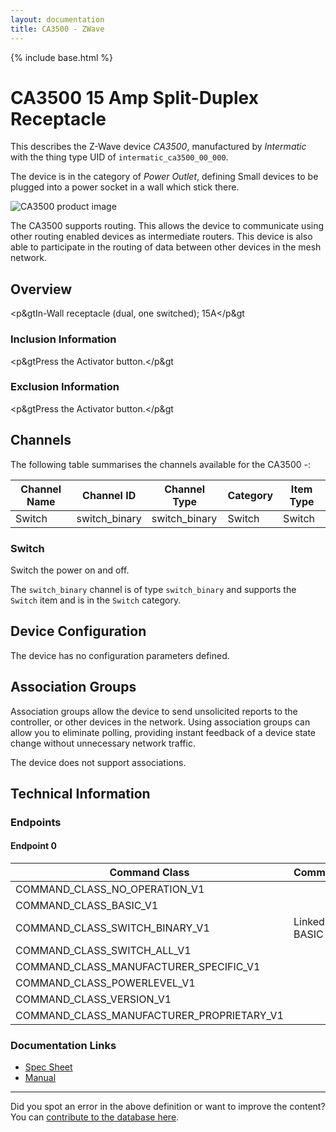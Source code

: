 ```yaml
---
layout: documentation
title: CA3500 - ZWave
---
```


{% include base.html %}

# CA3500 15 Amp Split-Duplex Receptacle
This describes the Z-Wave device *CA3500*, manufactured by *Intermatic* with the thing type UID of ```intermatic_ca3500_00_000```.

The device is in the category of *Power Outlet*, defining Small devices to be plugged into a power socket in a wall which stick there.

![CA3500 product image](https://opensmarthouse.org/zwavedatabase/417/image/)


The CA3500 supports routing. This allows the device to communicate using other routing enabled devices as intermediate routers.  This device is also able to participate in the routing of data between other devices in the mesh network.

## Overview

<p&gtIn-Wall receptacle (dual, one switched); 15A</p&gt

### Inclusion Information

<p&gtPress the Activator button.</p&gt

### Exclusion Information

<p&gtPress the Activator button.</p&gt

## Channels

The following table summarises the channels available for the CA3500 -:

| Channel Name | Channel ID | Channel Type | Category | Item Type |
|--------------|------------|--------------|----------|-----------|
| Switch | switch_binary | switch_binary | Switch | Switch | 

### Switch
Switch the power on and off.

The ```switch_binary``` channel is of type ```switch_binary``` and supports the ```Switch``` item and is in the ```Switch``` category.



## Device Configuration

The device has no configuration parameters defined.

## Association Groups

Association groups allow the device to send unsolicited reports to the controller, or other devices in the network. Using association groups can allow you to eliminate polling, providing instant feedback of a device state change without unnecessary network traffic.

The device does not support associations.
## Technical Information

### Endpoints

#### Endpoint 0

| Command Class | Comment |
|---------------|---------|
| COMMAND_CLASS_NO_OPERATION_V1| |
| COMMAND_CLASS_BASIC_V1| |
| COMMAND_CLASS_SWITCH_BINARY_V1| Linked to BASIC|
| COMMAND_CLASS_SWITCH_ALL_V1| |
| COMMAND_CLASS_MANUFACTURER_SPECIFIC_V1| |
| COMMAND_CLASS_POWERLEVEL_V1| |
| COMMAND_CLASS_VERSION_V1| |
| COMMAND_CLASS_MANUFACTURER_PROPRIETARY_V1| |

### Documentation Links

* [Spec Sheet](https://opensmarthouse.org/zwavedatabase/417/CA3500-SpecSheet.pdf)
* [Manual](https://opensmarthouse.org/zwavedatabase/417/CA3500-Manual.pdf)

---

Did you spot an error in the above definition or want to improve the content?
You can [contribute to the database here](https://opensmarthouse.org/zwavedatabase/417).
